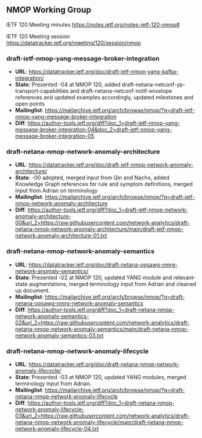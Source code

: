 ## NMOP Working Group

IETF 120 Meeting minutes
https://notes.ietf.org/notes-ietf-120-nmop#

IETF 120 Meeting session
https://datatracker.ietf.org/meeting/120/session/nmop

### draft-ietf-nmop-yang-message-broker-integration
* **URL**: https://datatracker.ietf.org/doc/draft-ietf-nmop-yang-kafka-integration/
* **State**: Presented -04 at NMOP 120, added draft-netana-netconf-yp-transport-capabilities and draft-netana-netconf-notif-envelope references and updated examples accordingly, updated milestones and open points
* **Mailinglist**: https://mailarchive.ietf.org/arch/browse/nmop/?q=draft-ietf-nmop-yang-message-broker-integration
* **Diff**: https://author-tools.ietf.org/diff?doc_1=draft-ietf-nmop-yang-message-broker-integration-04&doc_2=draft-ietf-nmop-yang-message-broker-integration-05

### draft-netana-nmop-network-anomaly-architecture
* **URL**: https://datatracker.ietf.org/doc/draft-ietf-nmop-network-anomaly-architecture/
* **State**: -00 adopted, merged input from Qin and Nacho, added Knowledge Graph references for rule and symptom definitions, merged input from Adrian on terminology
* **Mailinglist**: https://mailarchive.ietf.org/arch/browse/nmop/?q=draft-ietf-nmop-network-anomaly-architecture
* **Diff**: 
https://author-tools.ietf.org/diff?doc_1=draft-ietf-nmop-network-anomaly-architecture-00&url_2=https://raw.githubusercontent.com/network-analytics/draft-netana-nmop-network-anomaly-architecture/main/draft-ietf-nmop-network-anomaly-architecture-01.txt

### draft-netana-nmop-network-anomaly-semantics
* **URL**: https://datatracker.ietf.org/doc/draft-netana-opsawg-nmrg-network-anomaly-semantics/
* **State**: Presented -02 at NMOP 120, updated YANG module and relevant-state augmentations, merged terminology input from Adrian and cleaned up document.
* **Mailinglist**: https://mailarchive.ietf.org/arch/browse/nmop/?q=draft-netana-opsawg-nmrg-network-anomaly-semantics
* **Diff**: https://author-tools.ietf.org/diff?doc_1=draft-netana-nmop-network-anomaly-semantics-02&url_2=https://raw.githubusercontent.com/network-analytics/draft-netana-nmop-network-anomaly-semantics/main/draft-netana-nmop-network-anomaly-semantics-03.txt

### draft-netana-nmop-network-anomaly-lifecycle
* **URL**: https://datatracker.ietf.org/doc/draft-netana-nmop-network-anomaly-lifecycle/
* **State**: Presented -03 at NMOP 120, updated YANG modules, merged terminology input from Adrian.
* **Mailinglist**: https://mailarchive.ietf.org/arch/browse/nmop/?q=draft-netana-nmop-network-anomaly-lifecycle
* **Diff**: https://author-tools.ietf.org/diff?doc_1=draft-netana-nmop-network-anomaly-lifecycle-03&url_2=https://raw.githubusercontent.com/network-analytics/draft-netana-nmop-network-anomaly-lifecycle/main/draft-netana-nmop-network-anomaly-lifecycle-04.txt



